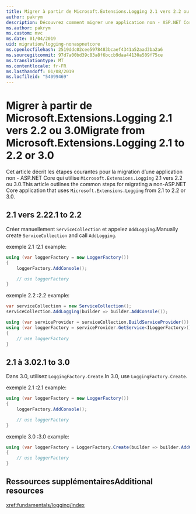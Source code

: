 ```yaml
---
title: Migrer à partir de Microsoft.Extensions.Logging 2.1 vers 2.2 ou 3.0
author: pakrym
description: Découvrez comment migrer une application non - ASP.NET Core qui utilise Microsoft.Extensions.Logging 2.1 vers 2.2 ou 3.0.
ms.author: pakrym
ms.custom: mvc
ms.date: 01/04/2019
uid: migration/logging-nonaspnetcore
ms.openlocfilehash: 2519ddc02cee5978483bcaef4341a52aad3ba2a6
ms.sourcegitcommit: 97d7a00bd39c83a8f6bccb9daa44130a509f75ce
ms.translationtype: MT
ms.contentlocale: fr-FR
ms.lasthandoff: 01/08/2019
ms.locfileid: "54099469"
---
```

# <a name="migrate-from-microsoftextensionslogging-21-to-22-or-30"></a><span data-ttu-id="09e43-103">Migrer à partir de Microsoft.Extensions.Logging 2.1 vers 2.2 ou 3.0</span><span class="sxs-lookup"><span data-stu-id="09e43-103">Migrate from Microsoft.Extensions.Logging 2.1 to 2.2 or 3.0</span></span>

<span data-ttu-id="09e43-104">Cet article décrit les étapes courantes pour la migration d’une application non - ASP.NET Core qui utilise `Microsoft.Extensions.Logging` 2.1 vers 2.2 ou 3.0.</span><span class="sxs-lookup"><span data-stu-id="09e43-104">This article outlines the common steps for migrating a non-ASP.NET Core application that uses `Microsoft.Extensions.Logging` from 2.1 to 2.2 or 3.0.</span></span>

## <a name="21-to-22"></a><span data-ttu-id="09e43-105">2.1 vers 2.2</span><span class="sxs-lookup"><span data-stu-id="09e43-105">2.1 to 2.2</span></span>

<span data-ttu-id="09e43-106">Créer manuellement `ServiceCollection` et appelez `AddLogging`.</span><span class="sxs-lookup"><span data-stu-id="09e43-106">Manually create `ServiceCollection` and call `AddLogging`.</span></span>

<span data-ttu-id="09e43-107">exemple 2.1 :</span><span class="sxs-lookup"><span data-stu-id="09e43-107">2.1 example:</span></span>

```csharp
using (var loggerFactory = new LoggerFactory())
{
    loggerFactory.AddConsole();

    // use loggerFactory
}
```

<span data-ttu-id="09e43-108">exemple 2.2 :</span><span class="sxs-lookup"><span data-stu-id="09e43-108">2.2 example:</span></span>

```csharp
var serviceCollection = new ServiceCollection();
serviceCollection.AddLogging(builder => builder.AddConsole());

using (var serviceProvider = serviceCollection.BuildServiceProvider())
using (var loggerFactory = serviceProvider.GetService<ILoggerFactory>())
{
    // use loggerFactory
}
```

## <a name="21-to-30"></a><span data-ttu-id="09e43-109">2.1 à 3.0</span><span class="sxs-lookup"><span data-stu-id="09e43-109">2.1 to 3.0</span></span>

<span data-ttu-id="09e43-110">Dans 3.0, utilisez `LoggingFactory.Create`.</span><span class="sxs-lookup"><span data-stu-id="09e43-110">In 3.0, use `LoggingFactory.Create`.</span></span>

<span data-ttu-id="09e43-111">exemple 2.1 :</span><span class="sxs-lookup"><span data-stu-id="09e43-111">2.1 example:</span></span>

```csharp
using (var loggerFactory = new LoggerFactory())
{
    loggerFactory.AddConsole();

    // use loggerFactory
}
```

<span data-ttu-id="09e43-112">exemple 3.0 :</span><span class="sxs-lookup"><span data-stu-id="09e43-112">3.0 example:</span></span>

```csharp
using (var loggerFactory = LoggerFactory.Create(builder => builder.AddConsole()))
{
    // use loggerFactory
}
```

## <a name="additional-resources"></a><span data-ttu-id="09e43-113">Ressources supplémentaires</span><span class="sxs-lookup"><span data-stu-id="09e43-113">Additional resources</span></span>

<xref:fundamentals/logging/index>